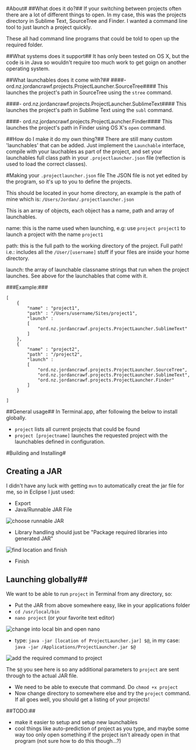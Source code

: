 #About#
##What does it do?##
If your switching between projects often there are a lot of different things to open. In my case, this was the projects directory in Sublime Text, SourceTree and Finder. I wanted a command line tool to just launch a project quickly.

These all had command line programs that could be told to open up the required folder.

##What systems does it support##
It has only been tested on OS X, but the code is in Java so wouldn't require too much work to get goign on another operating system.

##What launchables does it come with?##
####- ord.nz.jordancrawf.projects.ProjectLauncher.SourceTree####
This launches the project's path in SourceTree using the ``stree`` command.

####- ord.nz.jordancrawf.projects.ProjectLauncher.SublimeText####
This launches the project's path in Sublime Text using the ``subl`` command.

####- ord.nz.jordancrawf.projects.ProjectLauncher.Finder####
This launches the project's path in Finder using OS X's ``open`` command.

##How do I make it do my own thing?##
There are still many custom 'launchables' that can be added. Just implement the ``Launchable`` interface, compile with your lauchables as part of the project,  and set your launchables full class path in your ``.projectlauncher.json`` file (reflection is used to load the correct classes).

#Making your ``.projectlauncher.json`` file
The JSON file is not yet edited by the program, so it's up to you to define the projects.

This should be located in your home directory, an example is the path of mine which is: ``/Users/Jordan/.projectlauncher.json``

This is an array of objects, each object has a name, path and array of launchables.

name: this is the name used when launching, e.g: use ``project project1`` to launch a project with the name ``project1``

path: this is the full path to the working directory of the project. Full path! i.e.: includes all the ``/User/[username]`` stuff if your files are inside your home directory.

launch: the array of launchable classname strings that run when the project launches. See above for the launchables that come with it.

###Example:###

	[
		{
			"name" : "project1",
			"path" : "/Users/username/Sites/project1",
			"launch" :
			[
				"ord.nz.jordancrawf.projects.ProjectLauncher.SublimeText"
			]
		},
		{
			"name" : "project2",
			"path" : "/project2",
			"launch" :
			[
				"ord.nz.jordancrawf.projects.ProjectLauncher.SourceTree",
	            "ord.nz.jordancrawf.projects.ProjectLauncher.SublimeText",
	            "ord.nz.jordancrawf.projects.ProjectLauncher.Finder"
			]
		}

	]

##General usage##
In Terminal.app, after following the below to install globally.

- ``project`` lists all current projects that could be found
- ``project [projectname]`` launches the requested project with the launchables defined in configuration.

#Building and Installing#
## Creating a JAR ##
I didn't have any luck with getting ```mvn``` to automatically creat the jar file for me, so in Eclipse I just used:

- Export
- Java/Runnable JAR File


![choose runnable JAR](https://bytebucket.org/jordancrawfordnz/projectlauncher/raw/970cb4fea46547ac8fd542094c57b4befd568252/images/making_jar_1.jpg)

- Library handling should just be "Package required libraries into generated JAR"


![find location and finish](https://bytebucket.org/jordancrawfordnz/projectlauncher/raw/970cb4fea46547ac8fd542094c57b4befd568252/images/making_jar_2.jpg)

- Finish


## Launching globally##
We want to be able to run ```project``` in Terminal from any directory, so:

- Put the JAR from above somewhere easy, like in your applications folder
- ``cd /usr/local/bin``
- ``nano project`` (or your favorite text editor)


![change into local bin and open nano](https://bytebucket.org/jordancrawfordnz/projectlauncher/raw/970cb4fea46547ac8fd542094c57b4befd568252/images/setting_up_1.jpg)

- type: ``java -jar [location of ProjectLauncher.jar] $@``,  in my case: ``java -jar /Applications/ProjectLauncher.jar $@``


![add the required command to project](https://bytebucket.org/jordancrawfordnz/projectlauncher/raw/970cb4fea46547ac8fd542094c57b4befd568252/images/setting_up_2.jpg)

The ``$@`` you see here is so any additional parameters to ``project`` are sent through to the actual JAR file.
		
- We need to be able to execute that command. Do ``chmod +x project``
- Now change directory to somewhere else and try the ``project`` command. If all goes well, you should get a listing of your projects!

##TODO:##
- make it easier to setup and setup new launchables
- cool things like auto-prediction of project as you type, and maybe some way too only open something if the project isn't already open in that program (not sure how to do this though...?)